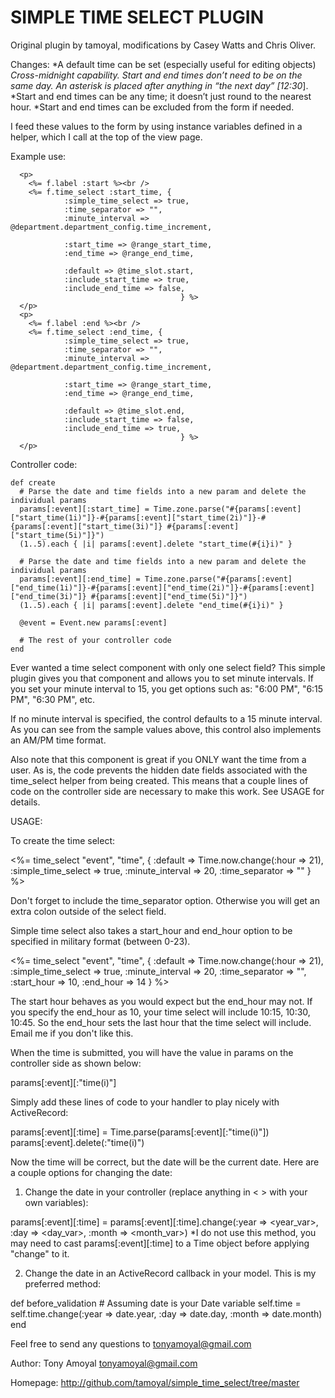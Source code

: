 SIMPLE TIME SELECT PLUGIN
=========================

Original plugin by tamoyal, modifications by Casey Watts and Chris
Oliver.

Changes:
*A default time can be set (especially useful for editing objects)
*Cross-midnight capability. Start and end times don’t need to be on the same day. An asterisk is placed after anything in “the next day” [12:30*].
*Start and end times can be any time; it doesn’t just round to the nearest hour.
*Start and end times can be excluded from the form if needed.

I feed these values to the form by using instance variables defined in a helper, which I call at the top of the view page.

Example use:

      <p>
        <%= f.label :start %><br />
        <%= f.time_select :start_time, {
                :simple_time_select => true,
                :time_separator => "",
                :minute_interval => @department.department_config.time_increment,

                :start_time => @range_start_time,
                :end_time => @range_end_time,

                :default => @time_slot.start,
                :include_start_time => true,
                :include_end_time => false,
                                          } %>
      </p>
      <p>
        <%= f.label :end %><br />
        <%= f.time_select :end_time, {
                :simple_time_select => true,
                :time_separator => "",
                :minute_interval => @department.department_config.time_increment,

                :start_time => @range_start_time,
                :end_time => @range_end_time,

                :default => @time_slot.end,
                :include_start_time => false,
                :include_end_time => true,
                                          } %>
      </p>

Controller code:

    def create
      # Parse the date and time fields into a new param and delete the individual params
      params[:event][:start_time] = Time.zone.parse("#{params[:event]["start_time(1i)"]}-#{params[:event]["start_time(2i)"]}-#{params[:event]["start_time(3i)"]} #{params[:event]["start_time(5i)"]}")
      (1..5).each { |i| params[:event].delete "start_time(#{i}i)" }

      # Parse the date and time fields into a new param and delete the individual params
      params[:event][:end_time] = Time.zone.parse("#{params[:event]["end_time(1i)"]}-#{params[:event]["end_time(2i)"]}-#{params[:event]["end_time(3i)"]} #{params[:event]["end_time(5i)"]}")
      (1..5).each { |i| params[:event].delete "end_time(#{i}i)" }

      @event = Event.new params[:event]

      # The rest of your controller code
    end


Ever wanted a time select component with only one select field? This simple plugin
gives you that component and allows you to set minute intervals. If you set your
minute interval to 15, you get options such as:
"6:00 PM", "6:15 PM", "6:30 PM", etc.

If no minute interval is specified, the control defaults to a 15 minute interval.
As you can see from the sample values above, this control also implements an AM/PM time
format.

Also note that this component is great if you ONLY want the time from a user. As is, the code
prevents the hidden date fields associated with the time_select helper from being created. This means
that a couple lines of code on the controller side are necessary to make this work. See USAGE for details.

USAGE:

To create the time select:

  <%= time_select "event", "time", { :default => Time.now.change(:hour => 21), :simple_time_select => true, :minute_interval => 20, :time_separator => "" } %>

Don't forget to include the time_separator option.  Otherwise you will get an extra colon outside of the select field.

Simple time select also takes a start_hour and end_hour option to be specified in military format (between 0-23).

<%= time_select "event", "time", { :default => Time.now.change(:hour => 21), :simple_time_select => true, :minute_interval => 20, :time_separator => "", :start_hour => 10, :end_hour => 14 } %>

The start hour behaves as you would expect but the end_hour may not.  If you specify the end_hour as 10, your time select will include 10:15, 10:30, 10:45.  So the end_hour sets the last hour that the time select will include. Email me if you don't like this.

When the time is submitted, you will have the value in params on the controller side as shown below:

  params[:event][:"time(i)"]

Simply add these lines of code to your handler to play nicely with ActiveRecord:

  params[:event][:time] = Time.parse(params[:event][:"time(i)"])
  params[:event].delete(:"time(i)")

Now the time will be correct, but the date will be the current date.  Here are a couple options for changing the date:

1) Change the date in your controller (replace anything in < > with your own variables):

  params[:event][:time] = params[:event][:time].change(:year => <year_var>, :day => <day_var>, :month => <month_var>)
  *I do not use this method, you may need to cast params[:event][:time] to a Time object before applying "change" to it.

2) Change the date in an ActiveRecord callback in your model.  This is my preferred method:

  def before_validation
    # Assuming date is your Date variable
    self.time = self.time.change(:year => date.year, :day => date.day, :month => date.month)
  end

Feel free to send any questions to tonyamoyal@gmail.com

Author: Tony Amoyal <tonyamoyal@gmail.com>

Homepage:
http://github.com/tamoyal/simple_time_select/tree/master
